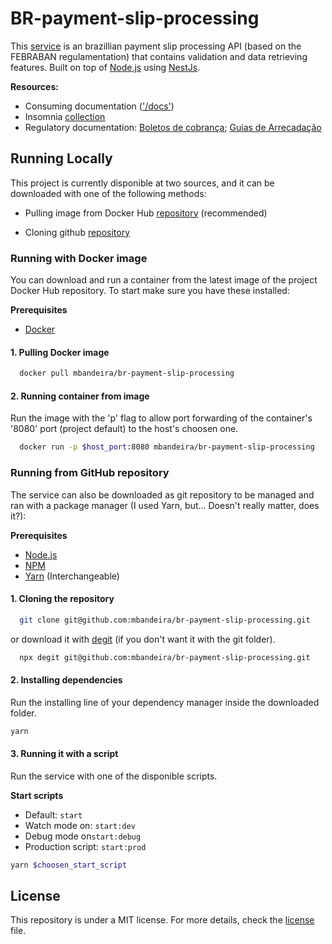# BR-payment-slip-processing

This [service](http://ec2-18-230-74-173.sa-east-1.compute.amazonaws.com/docs/) is an brazillian payment slip processing API (based on the FEBRABAN regulamentation) that contains validation and data retrieving features. Built on top of [Node.js](https://nodejs.org/en/) using [NestJs](https://nestjs.com/).

**Resources:**

- Consuming documentation (['/docs'](http://ec2-18-230-74-173.sa-east-1.compute.amazonaws.com/docs/))
- Insomnia [collection](/assets/Insomnia_collection.json)
- Regulatory documentation: [Boletos de cobrança](https://storage.googleapis.com/slite-api-files-production/files/b8def5e9-f732-4749-88ea-25270cb71c4d/Titulo.pdf); [Guias de Arrecadação](https://storage.googleapis.com/slite-api-files-production/files/222c4ec7-9056-4149-aa42-e66b135f523a/Convenio.pdf)



## Running Locally

This project is currently disponible at two sources, and it can be downloaded with one of the following methods:

- Pulling image from Docker Hub [repository](https://hub.docker.com/repository/docker/mbandeira/br-payment-slip-processing) (recommended)

- Cloning github [repository](https://github.com/mb4ndeira/BR-payment-slip-processing)

### Running with Docker image 

You can download and run a container from the latest image of the project Docker Hub repository. To start make sure you have these installed:

**Prerequisites**

- [Docker](https://www.docker.com/get-started/)

#### 1. Pulling Docker image

```bash
  docker pull mbandeira/br-payment-slip-processing
```

#### 2. Running container from image

Run the image with the 'p' flag to allow port forwarding of the container's '8080' port (project default) to the host's choosen one.

```bash
  docker run -p $host_port:8080 mbandeira/br-payment-slip-processing
```

### Running from GitHub repository 

The service can also be downloaded as git repository to be managed and ran with a package manager (I used Yarn, but... Doesn't really matter, does it?):

**Prerequisites**

- [Node.js](https://nodejs.org/en/)
- [NPM](https://www.npmjs.com/)
- [Yarn](https://yarnpkg.com/) (Interchangeable)

#### 1. Cloning the repository

```bash
  git clone git@github.com:mbandeira/br-payment-slip-processing.git
```

or download it with [degit](https://github.com/Rich-Harris/degit) (if you don't want it with the git folder).

```bash
  npx degit git@github.com:mbandeira/br-payment-slip-processing.git
```

#### 2. Installing dependencies

Run the installing line of your dependency manager inside the downloaded folder. 

```bash
yarn
```

#### 3. Running it with a script

Run the service with one of the disponible scripts.

**Start scripts**

- Default: `start`
- Watch mode on: `start:dev` 
- Debug mode on`start:debug`
- Production script: `start:prod`

```bash 
yarn $choosen_start_script
```

## License

This repository is under a MIT license. For more details, check the [license](LICENSE.md) file.

